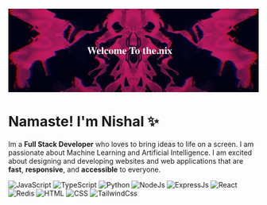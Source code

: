 [![header](./banner.jpeg)](https://the-jjimvoo3n-nishals-projects.vercel.app/)

# Namaste! I'm Nishal ✨

<div class="github-introduction">

Im a **Full Stack Developer** who loves to bring ideas to life on a screen. I am passionate about Machine Learning and Artificial Intelligence. I am excited about designing and developing websites and web applications that are **fast**, **responsive**, and **accessible** to everyone.
</div>

<div class="badges-intro">

![JavaScript](https://img.shields.io/badge/-JavaScript-000000?style=flat&logo=javascript&logoColor=#F7DF1E)
![TypeScript](https://img.shields.io/badge/-TypeScript-000000?style=flat&logo=typescript&logoColor=#3178C6)
![Python](https://img.shields.io/badge/-Python-000000?style=flat&logo=python&logoColor=#3178C6)
![NodeJs](https://img.shields.io/badge/-NodeJs-000000?style=flat&logo=npm&logoColor=#3178C6)
![ExpressJs](https://img.shields.io/badge/-ExpressJs-000000?style=flat&logo=express&logoColor=#3178C6)
![React](https://img.shields.io/badge/-React-000000?style=flat&logo=react&logoColor=#3178C6)
![Redis](https://img.shields.io/badge/-Redis-000000?style=flat&logo=redis&logoColor=#3178C6)
![HTML](https://img.shields.io/badge/-HTML-000000?style=flat&logo=html&logoColor=#3178C6)
![CSS](https://img.shields.io/badge/-Css-000000?style=flat&logo=css&logoColor=#3178C6)
![TailwindCss](https://img.shields.io/badge/-TailwindCss-000000?style=flat&logo=tailwindcss&logoColor=#3178C6)

</div>
